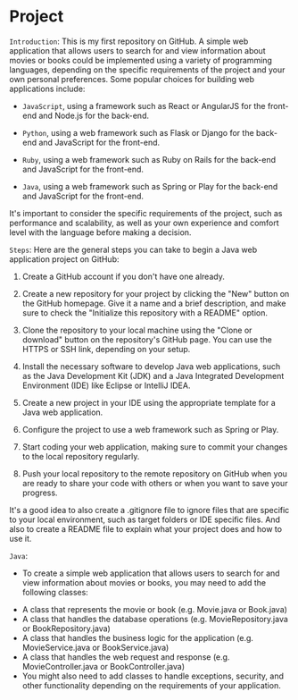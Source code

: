 # Project

`Introduction`: This is my first repository on GitHub. A simple web application that allows users to search for and view information about movies or books could be implemented using a variety of programming languages, depending on the specific requirements of the project and your own personal preferences. Some popular choices for building web applications include: 

- `JavaScript`, using a framework such as React or AngularJS for the front-end and Node.js for the back-end.

- `Python`, using a web framework such as Flask or Django for the back-end and JavaScript for the front-end.

- `Ruby`, using a web framework such as Ruby on Rails for the back-end and JavaScript for the front-end.

- `Java`, using a web framework such as Spring or Play for the back-end and JavaScript for the front-end.

It's important to consider the specific requirements of the project, such as performance and scalability, as well as your own experience and comfort level with the language before making a decision.

`Steps`: Here are the general steps you can take to begin a Java web application project on GitHub:

1. Create a GitHub account if you don't have one already.

2. Create a new repository for your project by clicking the "New" button on the GitHub homepage. Give it a name and a brief description, and make sure to check the "Initialize this repository with a README" option.

3. Clone the repository to your local machine using the "Clone or download" button on the repository's GitHub page. You can use the HTTPS or SSH link, depending on your setup.

4. Install the necessary software to develop Java web applications, such as the Java Development Kit (JDK) and a Java Integrated Development Environment (IDE) like Eclipse or IntelliJ IDEA.

5. Create a new project in your IDE using the appropriate template for a Java web application.

6. Configure the project to use a web framework such as Spring or Play.

7. Start coding your web application, making sure to commit your changes to the local repository regularly.

8. Push your local repository to the remote repository on GitHub when you are ready to share your code with others or when you want to save your progress.

It's a good idea to also create a .gitignore file to ignore files that are specific to your local environment, such as target folders or IDE specific files. And also to create a README file to explain what your project does and how to use it.

`Java`: 

* To create a simple web application that allows users to search for and view information about movies or books, you may need to add the following classes:

- A class that represents the movie or book (e.g. Movie.java or Book.java)
- A class that handles the database operations (e.g. MovieRepository.java or BookRepository.java)
- A class that handles the business logic for the application (e.g. MovieService.java or BookService.java)
- A class that handles the web request and response (e.g. MovieController.java or BookController.java)
- You might also need to add classes to handle exceptions, security, and other functionality depending on the requirements of your application.

